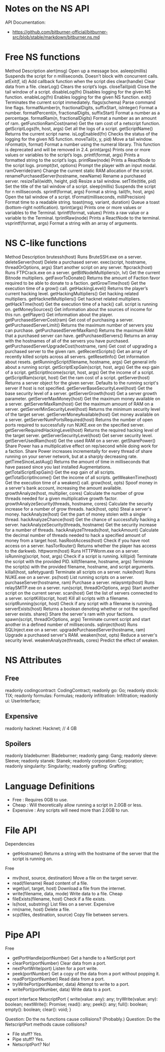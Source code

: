 Notes on the NS API
===================

API Documentation:
- https://github.com/bitburner-official/bitburner-src/blob/stable/markdown/bitburner.ns.md


Free NS functions
=================

Method 	Description
alert(msg) 	Open up a message box.
asleep(millis) 	Suspends the script for n milliseconds. Doesn't block with concurrent calls.
atExit(f, id) 	Add callback function when the script dies
clear(handle) 	Clear data from a file.
clearLog() 	Clears the script’s logs.
closeTail(pid) 	Close the tail window of a script.
disableLog(fn) 	Disables logging for the given NS function.
enableLog(fn) 	Enables logging for the given NS function.
exit() 	Terminates the current script immediately.
flags(schema) 	Parse command line flags.
formatNumber(n, fractionalDigits, suffixStart, isInteger) 	Format a number.
formatPercent(n, fractionalDigits, suffixStart) 	Format a number as a percentage.
formatRam(n, fractionalDigits) 	Format a number as an amount of ram.
getFunctionRamCost(name) 	Get the ram cost of a netscript function.
getScriptLogs(fn, host, args) 	Get all the logs of a script.
getScriptName() 	Returns the current script name.
isLogEnabled(fn) 	Checks the status of the logging for the given NS function.
moveTail(x, y, pid) 	Move a tail window.
nFormat(n, format) 	Format a number using the numeral library. This function is deprecated and will be removed in 2.4.
print(args) 	Prints one or more values or variables to the script’s logs.
printf(format, args) 	Prints a formatted string to the script’s logs.
printRaw(node) 	Prints a ReactNode to the script logs.
prompt(txt, options) 	Prompt the player with an input modal.
ramOverride(ram) 	Change the current static RAM allocation of the script.
renamePurchasedServer(hostname, newName) 	Rename a purchased server.
resizeTail(width, height, pid) 	Resize a tail window.
setTitle(title, pid) 	Set the title of the tail window of a script.
sleep(millis) 	Suspends the script for n milliseconds.
sprintf(format, args) 	Format a string.
tail(fn, host, args) 	Open the tail window of a script.
tFormat(milliseconds, milliPrecision) 	Format time to a readable string.
toast(msg, variant, duration) 	Queue a toast (bottom-right notification).
tprint(args) 	Prints one or more values or variables to the Terminal.
tprintf(format, values) 	Prints a raw value or a variable to the Terminal.
tprintRaw(node) 	Prints a ReactNode to the terminal.
vsprintf(format, args) 	Format a string with an array of arguments.

NS C-like functions
===================

Method 	Description
brutessh(host) 	Runs BruteSSH.exe on a server.
deleteServer(host) 	Delete a purchased server.
exec(script, hostname, threadOrOptions, args) 	Start another script on any server.
ftpcrack(host) 	Runs FTPCrack.exe on a server.
getBitNodeMultipliers(n, lvl) 	Get the current Bitnode multipliers.
getFavorToDonate() 	Returns the amount of Faction favor required to be able to donate to a faction.
getGrowTime(host) 	Get the execution time of a grow() call.
getHackingLevel() 	Returns the player’s current hacking level.
getHackingMultipliers() 	Get hacking related multipliers.
getHacknetMultipliers() 	Get hacknet related multipliers.
getHackTime(host) 	Get the execution time of a hack() call.
script is running on.
getMoneySources() 	Get information about the sources of income for this run.
getPlayer() 	Get information about the player.
getPurchasedServerCost(ram) 	Get cost of purchasing a server.
getPurchasedServerLimit() 	Returns the maximum number of servers you can purchase.
getPurchasedServerMaxRam() 	Returns the maximum RAM that a purchased server can have.
getPurchasedServers() 	Returns an array with the hostnames of all of the servers you have purchased.
getPurchasedServerUpgradeCost(hostname, ram) 	Get cost of upgrading a purchased server to the given ram.
getRecentScripts() 	Get an array of recently killed scripts across all servers.
getResetInfo() 	Get information about resets.
getRunningScript(filename, hostname, args) 	Get general info about a running script.
getScriptExpGain(script, host, args) 	Get the exp gain of a script.
getScriptIncome(script, host, args) 	Get the income of a script.
getScriptRam(script, host) 	Get the ram cost of a script.
getServer(host) 	Returns a server object for the given server. Defaults to the running script's server if host is not specified.
getServerBaseSecurityLevel(host) 	Get the base security level of a server.
getServerGrowth(host) 	Get a server growth parameter.
getServerMaxMoney(host) 	Get the maximum money available on a server.
getServerMaxRam(host) 	Get the maximum amount of RAM on a server.
getServerMinSecurityLevel(host) 	Returns the minimum security level of the target server.
getServerMoneyAvailable(host) 	Get money available on a server.
getServerNumPortsRequired(host) 	Returns the number of open ports required to successfully run NUKE.exe on the specified server.
getServerRequiredHackingLevel(host) 	Returns the required hacking level of the target server.
getServerSecurityLevel(host) 	Get server security level.
getServerUsedRam(host) 	Get the used RAM on a server.
getSharePower() 	Share Power has a multiplicative effect on rep/second while doing work for a faction. Share Power increases incrementally for every thread of share running on your server network, but at a sharply decreasing rate.
getTimeSinceLastAug() 	Returns the amount of time in milliseconds that have passed since you last installed Augmentations.
getTotalScriptExpGain() 	Get the exp gain of all scripts.
getTotalScriptIncome() 	Get the income of all scripts.
getWeakenTime(host) 	Get the execution time of a weaken() call.
grow(host, opts) 	Spoof money in a server's bank account, increasing the amount available.
growthAnalyze(host, multiplier, cores) 	Calculate the number of grow threads needed for a given multiplicative growth factor.
growthAnalyzeSecurity(threads, hostname, cores) 	Calculate the security increase for a number of grow threads.
hack(host, opts) 	Steal a server's money.
hackAnalyze(host) 	Get the part of money stolen with a single thread.
hackAnalyzeChance(host) 	Get the chance of successfully hacking a server.
hackAnalyzeSecurity(threads, hostname) 	Get the security increase for a number of threads.
hackAnalyzeThreads(host, hackAmount) 	Calculate the decimal number of threads needed to hack a specified amount of money from a target host.
hasRootAccess(host) 	Check if you have root access on a server.
hasTorRouter() 	Returns whether the player has access to the darkweb.
httpworm(host) 	Runs HTTPWorm.exe on a server.
isRunning(script, host, args) 	Check if a script is running.
kill(pid) 	Terminate the script with the provided PID.
kill(filename, hostname, args) 	Terminate the script(s) with the provided filename, hostname, and script arguments.
killall(host, safetyguard) 	Terminate all scripts on a server.
nuke(host) 	Runs NUKE.exe on a server.
ps(host) 	List running scripts on a server.
purchaseServer(hostname, ram) 	Purchase a server.
relaysmtp(host) 	Runs relaySMTP.exe on a server.
run(script, threadOrOptions, args) 	Start another script on the current server.
scan(host) 	Get the list of servers connected to a server.
scriptKill(script, host) 	Kill all scripts with a filename.
scriptRunning(script, host) 	Check if any script with a filename is running.
serverExists(host) 	Returns a boolean denoting whether or not the specified server exists.
share() 	Share the server's ram with your factions.
spawn(script, threadOrOptions, args) 	Terminate current script and start another in a defined number of milliseconds.
sqlinject(host) 	Runs SQLInject.exe on a server.
upgradePurchasedServer(hostname, ram) 	Upgrade a purchased server's RAM.
weaken(host, opts) 	Reduce a server's security level.
weakenAnalyze(threads, cores) 	Predict the effect of weaken.

NS Attributes
=============

Free
----
  readonly codingcontract: CodingContract;
  readonly go: Go;
  readonly stock: TIX;
  readonly formulas: Formulas;
  readonly infiltration: Infiltration;
  readonly ui: UserInterface;

Expensive
---------
  readonly hacknet: Hacknet; // 4 GB

Spoilers
--------
  readonly bladeburner: Bladeburner;
  readonly gang: Gang;
  readonly sleeve: Sleeve;
  readonly stanek: Stanek;
  readonly corporation: Corporation;
  readonly singularity: Singularity;
  readonly grafting: Grafting;


Language Definitions
====================

- Free      : Requires 0GB to use.
- Cheap     : Will theoretically allow running a script in 2.0GB or less.
- Expensive : Any scripts will need more than 2.0GB to run.


File API
========

Dependencies
- getHostname() 	Returns a string with the hostname of the server that the script is running on.

Free
- mv(host, source, destination) 	Move a file on the target server.
- read(filename) 	Read content of a file.
- wget(url, target, host) 	Download a file from the internet.
- write(filename, data, mode) 	Write data to a file.
Cheap
- fileExists(filename, host) 	Check if a file exists.
- ls(host, substring) 	List files on a server.
Expensive
- rm(name, host) 	Delete a file.
- scp(files, destination, source) 	Copy file between servers.


Pipe API
========

Free
- getPortHandle(portNumber) 	Get a handle to a NetScript port
- clearPort(portNumber) 	Clear data from a port.
- nextPortWrite(port) 	Listen for a port write.
- peek(portNumber) 	Get a copy of the data from a port without popping it.
- readPort(portNumber) 	Read data from a port.
- tryWritePort(portNumber, data) 	Attempt to write to a port.
- writePort(portNumber, data) 	Write data to a port.

export interface NetscriptPort {
  write(value: any): any;
  tryWrite(value: any): boolean;
  nextWrite(): Promise<void>;
  read(): any;
  peek(): any;
  full(): boolean;
  empty(): boolean;
  clear(): void;
}

Question: Do the ns functions cause collisions? (Probably.)
Question: Do the NetscriptPort methods cause collisions?
- File stuff?  Yes.
- Pipe stuff?  Yes.
- NetscriptPort? No!

